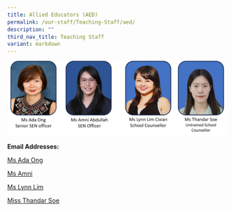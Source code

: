 ```yaml
---
title: Allied Educators (AED)
permalink: /our-staff/Teaching-Staff/aed/
description: ""
third_nav_title: Teaching Staff
variant: markdown
---
```

![](/images/1__SEN_and_SC_2024.png)

**Email Addresses:**

[Ms Ada Ong](ong_peck_kuan@schools.gov.sg)

[Ms Amni](nur_amni_abdullah@schools.gov.sg)

[Ms Lynn Lim](lim_cixian@schools.gov.sg)

[Miss Thandar Soe](thandar_soe@schools.gov.sg)